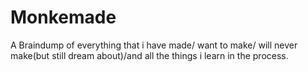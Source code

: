 # Monkemade
A Braindump of everything that i have made/ want to make/ will never make(but still dream about)/and all the things i learn in the process.
